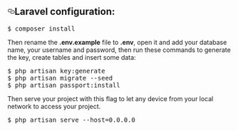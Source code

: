 <h2><a id="user-content-laravel-configuration" class="anchor" aria-hidden="true" href="#laravel-configuration"><svg class="octicon octicon-link" viewBox="0 0 16 16" version="1.1" width="16" height="16" aria-hidden="true"><path fill-rule="evenodd" d="M4 9h1v1H4c-1.5 0-3-1.69-3-3.5S2.55 3 4 3h4c1.45 0 3 1.69 3 3.5 0 1.41-.91 2.72-2 3.25V8.59c.58-.45 1-1.27 1-2.09C10 5.22 8.98 4 8 4H4c-.98 0-2 1.22-2 2.5S3 9 4 9zm9-3h-1v1h1c1 0 2 1.22 2 2.5S13.98 12 13 12H9c-.98 0-2-1.22-2-2.5 0-.83.42-1.64 1-2.09V6.25c-1.09.53-2 1.84-2 3.25C6 11.31 7.55 13 9 13h4c1.45 0 3-1.69 3-3.5S14.5 6 13 6z"></path></svg></a>Laravel configuration:</h2>
<div class="highlight highlight-source-shell"><pre>
$ composer install</pre></div>
<p>Then rename the <strong>.env.example</strong> file to <strong>.env</strong>, open it and add your database name, your username and password, then run these commands to generate the key, create tables and insert some data:</p>
<div class="highlight highlight-source-shell"><pre>$ php artisan key:generate
$ php artisan migrate --seed
$ php artisan passport:install</pre></div>
<p>Then serve your project with this flag to let any device from your local network to access your project.</p>
<div class="highlight highlight-source-shell"><pre>$ php artisan serve --host=0.0.0.0</pre></div>